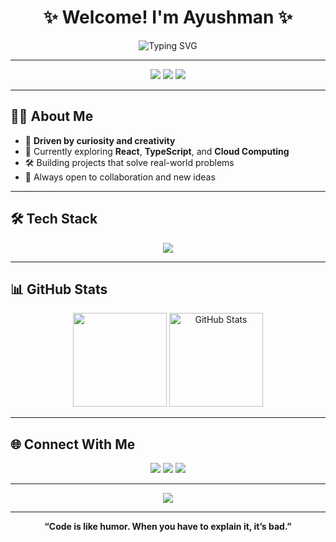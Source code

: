 <!-- Elegant GitHub Profile README -->

<h1 align="center">✨ Welcome! I'm Ayushman ✨</h1>

<p align="center">
  <img src="https://readme-typing-svg.demolab.com?font=Fira+Code&duration=3000&pause=1000&color=36BCF7&center=true&vCenter=true&width=435&lines=Full+Stack+Developer;Open+Source+Enthusiast;Lifelong+Learner;Tech+Explorer" alt="Typing SVG" />
</p>

---

<p align="center">
  <img src="https://img.shields.io/badge/Code%20with-Passion-36BCF7?style=for-the-badge" />
  <img src="https://img.shields.io/badge/Always-Learning-FFD700?style=for-the-badge" />
  <img src="https://img.shields.io/badge/Open%20Source-Friendly-4CAF50?style=for-the-badge" />
</p>

---

## 🧑‍💻 About Me

- 🎯 **Driven by curiosity and creativity**
- 🌱 Currently exploring **React**, **TypeScript**, and **Cloud Computing**
- 🛠️ Building projects that solve real-world problems
- 🤝 Always open to collaboration and new ideas

---

## 🛠️ Tech Stack

<p align="center">
  <img src="https://skillicons.dev/icons?i=js,ts,react,nodejs,python,html,css,git,github,figma" />
</p>

---

## 📊 GitHub Stats

<p align="center">
  <img src="https://github-readme-stats.vercel.app/api/top-langs/?username=ayushman1210&layout=compact&theme=tokyonight" height="150"/>
  <img src="https://github-readme-stats.vercel.app/api?username=ayushman1210&show_icons=true&theme=radical" alt="GitHub Stats" height="150" />
<!--     <img src="https://github-readme-stats.vercel.app/api/wakatime?username=ayushman1210&show_icons=true&theme=tokyonight" alt="GitHub Stats" height="150" /> -->
</p>

---

## 🌐 Connect With Me

<p align="center">
  <a href="mailto:your.email@example.com"><img src="https://img.shields.io/badge/Email-36BCF7?style=for-the-badge&logo=gmail&logoColor=white" /></a>
  <a href="https://www.linkedin.com/in/your-linkedin/"><img src="https://img.shields.io/badge/LinkedIn-0A66C2?style=for-the-badge&logo=linkedin&logoColor=white" /></a>
  <a href="https://twitter.com/your-twitter"><img src="https://img.shields.io/badge/Twitter-1DA1F2?style=for-the-badge&logo=twitter&logoColor=white" /></a>
</p>

---

<p align="center">
  <img src="https://quotes-github-readme.vercel.app/api?type=horizontal&theme=tokyonight" />
</p>

---

<p align="center">
  <b>“Code is like humor. When you have to explain it, it’s bad.”</b>
</p>
